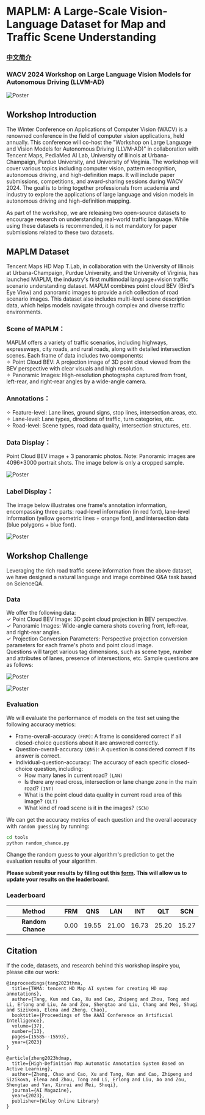 # MAPLM: A Large-Scale Vision-Language Dataset for Map and Traffic Scene Understanding

### [中文简介](./README-zh.md)

### WACV 2024 Workshop on Large Language Vision Models for Autonomous Driving (LLVM-AD)

![Poster](./figures/poster.png)

## Workshop Introduction

The Winter Conference on Applications of Computer Vision (WACV) is a renowned conference in the field of computer vision
applications, held annually. This conference will co-host the "Workshop on Large Language and Vision Models for
Autonomous Driving (LLVM-AD)" in collaboration with Tencent Maps, PediaMed AI Lab, University of Illinois at
Urbana-Champaign, Purdue University, and University of Virginia. The workshop will cover various topics including
computer vision, pattern recognition, autonomous driving, and high-definition maps. It will include paper submissions,
competitions, and award-sharing sessions during WACV 2024. The goal is to bring together professionals from academia and
industry to explore the applications of large language and vision models in autonomous driving and high-definition
mapping.

As part of the workshop, we are releasing two open-source datasets to encourage research on understanding real-world
traffic language. While using these datasets is recommended, it is not mandatory for paper submissions related to these
two datasets.

## MAPLM Dataset

Tencent Maps HD Map T.Lab, in collaboration with the University of Illinois at Urbana-Champaign, Purdue University, and
the University of Virginia, has launched MAPLM, the industry's first multimodal language+vision traffic scenario
understanding dataset. MAPLM combines point cloud BEV (Bird's Eye View) and panoramic images to provide a rich
collection of road scenario images. This dataset also includes multi-level scene description data, which helps models
navigate through complex and diverse traffic environments.

### Scene of MAPLM：

MAPLM offers a variety of traffic scenarios, including highways, expressways, city roads, and rural roads, along with
detailed intersection scenes. Each frame of data includes two components:           
✧ Point Cloud BEV: A projection image of 3D point cloud viewed from the BEV perspective with clear visuals and high
resolution.        
✧ Panoramic Images: High-resolution photographs captured from front, left-rear, and right-rear angles by a wide-angle
camera.

### Annotations：

✧ Feature-level: Lane lines, ground signs, stop lines, intersection areas, etc.        
✧ Lane-level: Lane types, directions of traffic, turn categories, etc.       
✧ Road-level: Scene types, road data quality, intersection structures, etc.

### Data Display：

Point Cloud BEV image + 3 panoramic photos. Note: Panoramic images are 4096*3000 portrait shots. The image below is only
a cropped sample.

![Poster](./figures/example1.png)

### Label Display：

The image below illustrates one frame's annotation information, encompassing three parts: road-level information (in red
font), lane-level information (yellow geometric lines + orange font), and intersection data (blue polygons + blue font).

![Poster](./figures/example2.png)

## Workshop Challenge

Leveraging the rich road traffic scene information from the above dataset, we have designed a natural language and image
combined Q&A task based on ScienceQA.

### Data

We offer the following data:       
✓ Point Cloud BEV Image: 3D point cloud projection in BEV perspective.    
✓ Panoramic Images: Wide-angle camera shots covering front, left-rear, and right-rear angles.    
✓ Projection Conversion Parameters: Perspective projection conversion parameters for each frame's photo and point cloud
image.     
Questions will target various tag dimensions, such as scene type, number and attributes of lanes, presence of
intersections, etc. Sample questions are as follows:

![Poster](./figures/qa1.png)

![Poster](./figures/qa2.png)

### Evaluation

We will evaluate the performance of models on the test set using the following accuracy metrics:

- Frame-overall-accuracy `(FRM)`: A frame is considered correct if all closed-choice questions about it are answered
  correctly.
- Question-overall-accuracy `(QNS)`: A question is considered correct if its answer is correct.
- Individual-question-accuracy: The accuracy of each specific closed-choice question, including:
    - How many lanes in current road? `(LAN)`
    - Is there any road cross, intersection or lane change zone in the main road? `(INT)`
    - What is the point cloud data quality in current road area of this image? `(QLT)`
    - What kind of road scene is it in the images? `(SCN)`

We can get the accuracy metrics of each question and the overall accuracy with `random guessing` by running:

```bash
cd tools
python random_chance.py
```

Change the random guess to your algorithm's prediction to get the evaluation results of your algorithm.

**Please submit your results by filling out this [form](https://forms.office.com/r/mapGsGWQNf). This will allow us to
update your results on the leaderboard.**

### Leaderboard

|      Method       | FRM  |  QNS  |  LAN  |  INT  |  QLT  |  SCN  |
|:-----------------:|:----:|:-----:|:-----:|:-----:|:-----:|:-----:|
| **Random Chance** | 0.00 | 19.55 | 21.00 | 16.73 | 25.20 | 15.27 |

## Citation

If the code, datasets, and research behind this workshop inspire you, please cite our work:

```
@inproceedings{tang2023thma,
  title={THMA: tencent HD Map AI system for creating HD map annotations},
  author={Tang, Kun and Cao, Xu and Cao, Zhipeng and Zhou, Tong and Li, Erlong and Liu, Ao and Zou, Shengtao and Liu, Chang and Mei, Shuqi and Sizikova, Elena and Zheng, Chao},
  booktitle={Proceedings of the AAAI Conference on Artificial Intelligence},
  volume={37},
  number={13},
  pages={15585--15593},
  year={2023}
}
```

```
@article{zheng2023hdmap,
  title={High-Definition Map Automatic Annotation System Based on Active Learning},
  author={Zheng, Chao and Cao, Xu and Tang, Kun and Cao, Zhipeng and Sizikova, Elena and Zhou, Tong and Li, Erlong and Liu, Ao and Zou, Shengtao and Yan, Xinrui and Mei, Shuqi},
  journal={AI Magazine},
  year={2023},
  publisher={Wiley Online Library}
}
```






